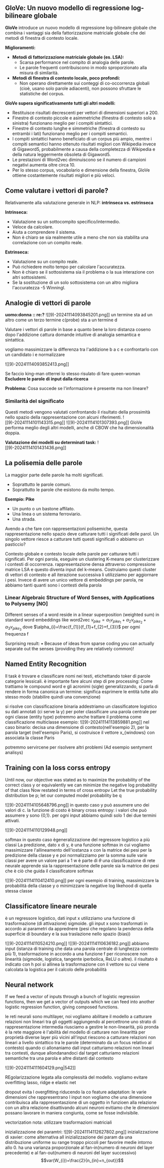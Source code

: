 ## GloVe: Un nuovo modello di regressione log-bilineare globale

**GloVe** introduce un nuovo modello di regressione log-bilineare globale che combina i vantaggi sia della fattorizzazione matriciale globale che dei metodi di finestra di contesto locale.

**Miglioramenti:**

* **Metodi di fattorizzazione matriciale globale (es. LSA):**
    * Scarsa performance nel compito di analogia delle parole.
    * Le parole frequenti contribuiscono in modo sproporzionato alla misura di similarità.
* **Metodi di finestra di contesto locale, poco profondi:**
    * Non operano direttamente sui conteggi di co-occorrenza globali (cioè, usano solo parole adiacenti), non possono sfruttare le statistiche del corpus.

**GloVe supera significativamente tutti gli altri modelli:**

* Restituisce risultati decrescenti per vettori di dimensioni superiori a 200.
* Finestre di contesto piccole e asimmetriche (finestra di contesto solo a sinistra) funzionano meglio per i compiti sintattici.
* Finestre di contesto lunghe e simmetriche (finestra di contesto su entrambi i lati) funzionano meglio per i compiti semantici.
* I compiti sintattici hanno beneficiato di un corpus più ampio, mentre i compiti semantici hanno ottenuto risultati migliori con Wikipedia invece di Gigaword5, probabilmente a causa della completezza di Wikipedia e della natura leggermente obsoleta di Gigaword5.
* Le prestazioni di Word2vec diminuiscono se il numero di campioni negativi aumenta oltre circa 10.
* Per lo stesso corpus, vocabolario e dimensione della finestra, GloVe ottiene costantemente risultati migliori e più veloci.

## Come valutare i vettori di parole?

Relativamente alla valutazione generale in NLP: **intrinseca vs. estrinseca**

**Intrinseca:**

* Valutazione su un sottocompito specifico/intermedio.
* Veloce da calcolare.
* Aiuta a comprendere il sistema.
* Non è chiaro se sia realmente utile a meno che non sia stabilita una correlazione con un compito reale.

**Estrinseca:**

* Valutazione su un compito reale.
* Può richiedere molto tempo per calcolare l'accuratezza.
* Non è chiaro se il sottosistema sia il problema o la sua interazione con altri sottosistemi.
* Se la sostituzione di un solo sottosistema con un altro migliora l'accuratezza -5 Winningl.

## Analogie di vettori di parole

**uomo:donna :: re:?**
![[9)-20241114093845201.png]]
un termine sta ad un altro come un terzo termine c(probe) sta a un termine d

Valutare i vettori di parole in base a quanto bene la loro distanza coseno dopo l'addizione cattura domande intuitive di analogia semantica e sintattica.

vogliamo massimizzare la differenza tra l'addizione b a c e confrontarlo con un candidato i e normalizzare 

![[9)-20241114093852413.png]]

Se faccio king-man otterrei lo stesso risulato di fare queen-woman
**Escludere le parole di input dalla ricerca**

**Problema:** Cosa succede se l'informazione è presente ma non lineare? 

### Similarità del significato

Questi metodi vengono valutati confrontando il risultato della prossimità nello spazio della rappresentazione con alcuni riferimenti.
![[9)-20241114101143315.png]]
![[9)-20241114101307393.png]]
GloVe performa meglio degli altri modelli, anche di CBOW che ha dimensionalità doppia.

**Valutazione dei modelli su determinati task:**
![[9)-20241114101431436.png]]

## La polisemia delle parole

La maggior parte delle parole ha molti significati.
* Soprattutto le parole comuni.
* Soprattutto le parole che esistono da molto tempo.

**Esempio: Pike**

* Un punto o un bastone affilato.
* Una linea o un sistema ferroviario.
* Una strada.

Avendo a che fare con rappresentazioni polisemiche, questa rappresentazione nello spazio deve catturare tutti i significati delle parol.
Un singolo vettore riesce a catturare tutti questi significati o abbiamo un pasticcio? 

Contesto globale e contesto locale delle parole per catturare tutti i significati. Per ogni parola, eseguire un clustering K-means per clusterizzare i contesti di occorrenza. rappresentazione densa attraverso compressione matrice LSA e questo diventa input del k-means. 
Costruiamo questi cluster di vettori di contesto e all iterazione successiva li utilizziamo per aggiornare i pesi. Invece di avere un unico vettore di embeddings per parola, ne abbiamo tanti quanti sono i contesti della parola


### Linear Algebraic Structure of Word Senses, with Applications to Polysemy [NO]

Different senses of a word reside in a linear superposition (weighted
sum) in standard word embeddings like word2vec
$v_{pike}=\alpha_{1}v_{pike_{1}}+\alpha_{2}v_{pike_{2}}+\alpha_{3}v_{pike_{3}}$
dove
$\alpha_{i}=\frac{f_{1}}{f_{1}+f_{2}+f_{3}}$ per ogmi frequenza f

Surprising result:
• Because of ideas from sparse coding you can actually separate out
the senses (providing they are relatively common)!


## Named Entity Recognition
Il task è trovare e classificare nomi nei testi, etichettando toker di parole
categorie lessicali. è importante fare alcuni step di pre processing: Come trattiamo le compound word e gli acronimi (sigle) 
generalizzando, si parla di rendere in forma canonica un termine: significa esprimere le entità tutte allo stesso modo (stabilire quindi una convenzione) 

si risolve con classificazione binaria
addestriamo un classificatore logistico su dati annotati (ci serve la y) per poter classificare una parola centrale per ogni classe (entity type)
potremmo anche trattare il problema come classificazione multiclasse
esempio:
![[9)-20241114113859881.png]]
nel caso binario: decisa una dimensione di contesto(nell'esempio 2), per la parola target (nell'esempio Paris), si costruisce il vettore x_{windows} con associata la classe Paris

potremmo servircene per risolvere altri problemi (Ad esempio sentyment analisys)


## Training con la loss corss entropy
Until now, our objective was stated as to maximize the probability of the correct class y
or equivalently we can minimize the negative log probability of that class
Now restated in terms of cross entropv
Let the true probability distribution be p; Iet our computed model probability be q

![[9)-20241114105648796.png]]
in questo caso y può assumere uno dei valori di c.
la funzione di costo è binary cross entropy: i valori che può assumere y sono {0,1}. per ogni input abbiamo quindi solo 1 dei due termini attivati. 


![[9)-20241114110129948.png]]

softmax in questo caso ègeneralizzazione del regressore logistico a più classi
La predizione, dato x di y, è una funzione softmax in cui vogliamo massimizzare l'allineamento dell'iostanza x con la matrice dei pesi per la predizione della classe y e poi normalizziamo per la somma sulle varie classi per avere un valore pari a 1
w è parte di $\theta$ 
una classificazione di rete neurale apprende sia la rappresentazione delle parole sia la matrice dei pesi che è ciò che guida il classificatore softmax

![[9)-20241114110412410.png]]
per ogni esempio di training, massimizzare la probabilità della classe y o minimizzare la negative log likehood di quella stessa classe


## Classificatore lineare neurale

è un regressore logistico, dati input x utilizziamo una funzione di trasformazione (di attivazione) sigmoide. gli input x sono trasformati in accordo ai parametri da apprednere (pesi che regolano la pendenza della superficie di boundary e la sua traslazione nello spazio (bias))

![[9)-20241114110524210.png]]
![[9)-20241114110636182.png]]
abbiamo input (istanza di training che data una parola centrale di lunghezza contesto più 1), trasformazione in accordo a una funzione f per riconoscere non linearità (sigmoide, logistica, tangente iperbolica, ReLU o altre). il risultato è indicato con h
poi si allinea la trasformazione con il vettore su cui viene calcolata la logistica per il calcolo delle probabilità 

## Neural network
If we feed a vector of inputs through a bunch of logistic regression functions, then we get a vector of outputs which we can feed into another logistic regression function, giving composed functions.

le reti neurali sono multilayer, noi vogliamo abilitare il modello a catturare relazioni non lineari tra gli oggetti
aggiungendo al percettrone uno strato di rappresentazione intermedia riusciamo a gestire le non-linearità,
più pronda è la rete maggiore è l'abilità del modello di catturare non linearittà per proprietà diverse
layer più vicini all'input riescono a catturare relazioni non lineari a livello sintattico tra le parole (determinato da un focus relativo al contesto)
quando ci allonaniamo dall input catturiamo relazioni non lineari tra contesti, dunque allondanandoci dal target catturiamo relazioni semantiche tra una parola e altre distanti dal contesto

![[9)-20241114111604129.png|542]]

REgolarizzazione
legata alla complessità del modello.  vogliamo evitare overfitting
lasso, ridge e elastic net

dropout
evita l overgfitting riducendo la co feature adaptation: le varie dimensioni che rappresentrano l input non vogliamo che una dimensione contribuisca alla rappresentaszione di un oggetto in funzioen alla relazione con un altra relazione
disattivando alcuni neuroni evitiamo che le dimensioni possano lavorare in maniera congiunta, come se fosse indivisibile. 

vectorization
nota: utilizzare trasformazioni matriciali 


inizializzazione dei paramtri:
![[9)-20241114112627802.png]]
inizializzazione di xavier: come alternativa all inizializzazione dei param da una distribuzione uniforme su range troppo piccoli per favorire medie intorno allo 0.
ha una varianza proporzionale al fan-in(numero di neuroni del layer precedente) e al fan-out(numero di neuroni del layer successivo)
$$var(W_{i})=\frac{2}{n_{in}+n_{out}}$$
